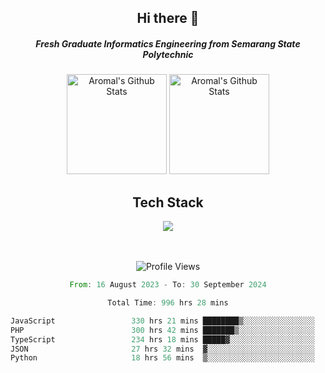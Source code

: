 <div align="center">
  <h2>Hi there 👋</h2>

  <h5>Fresh Graduate Informatics Engineering from Semarang State Polytechnic</h5>

  <img
    height="160"
    alt="Aromal's Github Stats"
    src="https://github-readme-stats.vercel.app/api?username=dafariski77&show_icons=true&theme=tokyonight&count_private=true"
  />
  <img
    alt="Aromal's Github Stats"
    height="160"
    src="https://github-readme-stats.vercel.app/api/top-langs/?username=dafariski77&layout=compact&theme=tokyonight"
  />

  <h2>Tech Stack</h2>
  <a href="https://skillicons.dev">
    <img src="https://skillicons.dev/icons?i=express,nextjs,laravel,mysql,mongodb,redis,prisma,docker,git,gcp,tailwind&perline=14" />
  </a>

  <br /><br />
  <img src="https://komarev.com/ghpvc/?username=dafariski77&abbreviated=true" alt="Profile Views">
    
  <!--START_SECTION:waka-->

```rust
From: 16 August 2023 - To: 30 September 2024

Total Time: 996 hrs 28 mins

JavaScript                 330 hrs 21 mins ████████▒░░░░░░░░░░░░░░░░   32.73 %
PHP                        300 hrs 42 mins ███████▒░░░░░░░░░░░░░░░░░   29.79 %
TypeScript                 234 hrs 18 mins █████▓░░░░░░░░░░░░░░░░░░░   23.21 %
JSON                       27 hrs 32 mins  ▓░░░░░░░░░░░░░░░░░░░░░░░░   02.73 %
Python                     18 hrs 56 mins  ▒░░░░░░░░░░░░░░░░░░░░░░░░   01.88 %
```

<!--END_SECTION:waka-->
</div>
